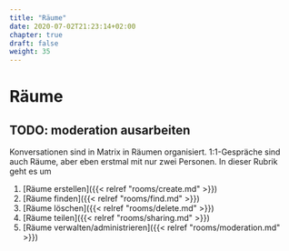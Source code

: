 ```yaml
---
title: "Räume"
date: 2020-07-02T21:23:14+02:00
chapter: true
draft: false
weight: 35
---
```

# Räume 

## TODO: moderation ausarbeiten

Konversationen sind in Matrix in Räumen organisiert. 1:1-Gespräche sind auch Räume, aber eben erstmal mit nur zwei Personen. In dieser 
Rubrik geht es um 
1. [Räume erstellen]({{< relref "rooms/create.md" >}})
2. [Räume finden]({{< relref "rooms/find.md" >}})
3. [Räume löschen]({{< relref "rooms/delete.md" >}})
4. [Räume teilen]({{< relref "rooms/sharing.md" >}})
5. [Räume verwalten/administrieren]({{< relref "rooms/moderation.md" >}})

